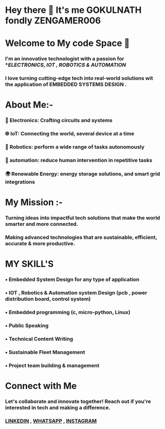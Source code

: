 # Hey there 👋 It's me **GOKULNATH fondly ZENGAMER006**
# Welcome to My code Space 🚀
### I'm an innovative technologist with a passion for **ELECTRONICS, IOT , ROBOTICS & AUTOMATION*  
### I love turning cutting-edge tech into real-world solutions wit the application of EMBEDDED SYSTEMS DESIGN .

# About Me:- 
### 🔌 Electronics: Crafting circuits and systems 
### 🌐 IoT: Connecting the world, several device at a time
### 🤖 Robotics: perform a wide range of tasks autonomously
### 🤖 automation: reduce human intervention in repetitive tasks
### 🌍 Renewable Energy: energy storage solutions, and smart grid integrations

# My Mission :- 
### Turning ideas into impactful tech solutions that make the world smarter and more connected.
### Making advanced technologies that are sustainable, efficient, accurate & more productive. 

# MY SKILL'S 
### •	Embedded System Design for any type of application
### •	IOT , Robotics & Automation system Design (pcb , power distribution board, control system)
### •	Embedded programming (c, micro-python, Linux)
### •	Public Speaking 
### •	Technical Content Writing
### •	Sustainable Fleet Management
### •	Project team building & management

# Connect with Me
### Let's collaborate and innovate together! Reach out if you're interested in tech and making a difference.
### [LINKEDIN](https://www.linkedin.com/in/n-gokul-nath-ba8709277/) , [WHATSAPP](https://wa.me/+919952915707) , [INSTAGRAM](https://www.instagram.com/.xx.zen.gamer.xx.?igsh=MWE5N2FxNmNiYnBvZg==)


